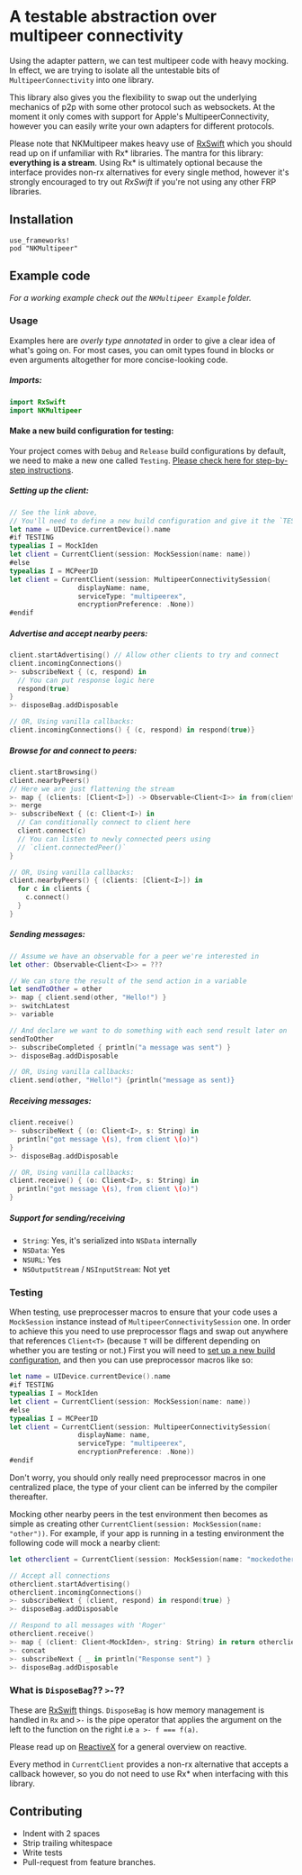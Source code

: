 # A testable abstraction over multipeer connectivity

Using the adapter pattern, we can test multipeer code with heavy mocking. In effect, we are trying to isolate all the
untestable bits of `MultipeerConnectivity` into one library.

This library also gives you the flexibility to swap out the underlying mechanics of p2p with some other protocol such as
websockets. At the moment it only comes with support for Apple's MultipeerConnectivity, however you can easily write
your own adapters for different protocols.

Please note that NKMultipeer makes heavy use of [RxSwift][RxSwift] which you should read up on if unfamiliar with Rx\*
libraries. The mantra for this library: **everything is a stream**. Using Rx* is ultimately optional because the
interface provides non-rx alternatives for every single method, however it's strongly encouraged to try out _RxSwift_ if
you're not using any other FRP libraries.

## Installation

```
use_frameworks!
pod "NKMultipeer"
```

## Example code

_For a working example check out the `NKMultipeer Example` folder._

### Usage

Examples here are _overly type annotated_ in order to give a clear idea of what's going on. For most cases, you can omit
types found in blocks or even arguments altogether for more concise-looking code.

##### Imports:

```swift
import RxSwift
import NKMultipeer
```

#### Make a new build configuration for testing:

Your project comes with `Debug` and `Release` build configurations by default, we need to make a new one called
`Testing`. [Please check here for step-by-step instructions][buildconfig].

##### Setting up the client:

```swift
// See the link above,
// You'll need to define a new build configuration and give it the `TESTING` flag
let name = UIDevice.currentDevice().name
#if TESTING
typealias I = MockIden
let client = CurrentClient(session: MockSession(name: name))
#else
typealias I = MCPeerID
let client = CurrentClient(session: MultipeerConnectivitySession(
                 displayName: name,
                 serviceType: "multipeerex",
                 encryptionPreference: .None))
#endif
```

##### Advertise and accept nearby peers:

```swift
client.startAdvertising() // Allow other clients to try and connect
client.incomingConnections()
>- subscribeNext { (c, respond) in
  // You can put response logic here
  respond(true)
}
>- disposeBag.addDisposable

// OR, Using vanilla callbacks:
client.incomingConnections() { (c, respond) in respond(true)}
```

##### Browse for and connect to peers:

```swift
client.startBrowsing()
client.nearbyPeers()
// Here we are just flattening the stream
>- map { (clients: [Client<I>]) -> Observable<Client<I>> in from(clients) }
>- merge
>- subscribeNext { (c: Client<I>) in
  // Can conditionally connect to client here
  client.connect(c)
  // You can listen to newly connected peers using
  // `client.connectedPeer()`
}

// OR, Using vanilla callbacks:
client.nearbyPeers() { (clients: [Client<I>]) in
  for c in clients {
    c.connect()
  }
}
```

##### Sending messages:

```swift
// Assume we have an observable for a peer we're interested in
let other: Observable<Client<I>> = ???

// We can store the result of the send action in a variable
let sendToOther = other
>- map { client.send(other, "Hello!") }
>- switchLatest
>- variable

// And declare we want to do something with each send result later on
sendToOther
>- subscribeCompleted { println("a message was sent") }
>- disposeBag.addDisposable

// OR, Using vanilla callbacks:
client.send(other, "Hello!") {println("message as sent)}
```

##### Receiving messages:


```swift
client.receive()
>- subscribeNext { (o: Client<I>, s: String) in
  println("got message \(s), from client \(o)")
}
>- disposeBag.addDisposable

// OR, Using vanilla callbacks:
client.receive() { (o: Client<I>, s: String) in
  println("got message \(s), from client \(o)")
}
```

##### Support for sending/receiving

* `String`: Yes, it's serialized into `NSData` internally
* `NSData`: Yes
* `NSURL`: Yes
* `NSOutputStream` / `NSInputStream`: Not yet

### Testing

When testing, use preprocesser macros to ensure that your code uses a `MockSession` instance instead of
`MultipeerConnectivitySession` one. In order to achieve this you need to use preprocessor flags and swap out anywhere
that references `Client<T>` (because `T` will be different depending on whether you are testing or not.) First you will
need to [set up a new build configuration][buildconfig], and then you can use preprocessor macros like so:

```swift
let name = UIDevice.currentDevice().name
#if TESTING
typealias I = MockIden
let client = CurrentClient(session: MockSession(name: name))
#else
typealias I = MCPeerID
let client = CurrentClient(session: MultipeerConnectivitySession(
                 displayName: name,
                 serviceType: "multipeerex",
                 encryptionPreference: .None))
#endif
```

Don't worry, you should only really need preprocessor macros in one centralized place, the type of your client can be
inferred by the compiler thereafter.

Mocking other nearby peers in the test environment then becomes as simple as creating other `CurrentClient(session:
MockSession(name: "other"))`. For example, if your app is running in a testing environment the following code will mock
a nearby client:

```swift
let otherclient = CurrentClient(session: MockSession(name: "mockedother"))

// Accept all connections
otherclient.startAdvertising()
otherclient.incomingConnections()
>- subscribeNext { (client, respond) in respond(true) }
>- disposeBag.addDisposable

// Respond to all messages with 'Roger'
otherclient.receive()
>- map { (client: Client<MockIden>, string: String) in return otherclient.send(client, "Roger")}
>- concat
>- subscribeNext { _ in println("Response sent") }
>- disposeBag.addDisposable
```

### What is `DisposeBag`?? `>-`??

These are [RxSwift][RxSwift] things. `DisposeBag` is how memory management is handled in `Rx` and `>-` is the pipe
operator that applies the argument on the left to the function on the right i.e `a >- f === f(a)`.

Please read up on [ReactiveX][rx] for a general overview on reactive.

Every method in `CurrentClient` provides a non-rx alternative that accepts a callback however, so you do not need to use
Rx* when interfacing with this library.

## Contributing

* Indent with 2 spaces
* Strip trailing whitespace
* Write tests
* Pull-request from feature branches.

[rx]: http://reactivex.io/
[RxSwift]: https://github.com/kzaher/RxSwift
[buildconfig]: https://github.com/nathankot/NKMultipeer/wiki/How-to-define-custom-flags-for-the-testing-environment
